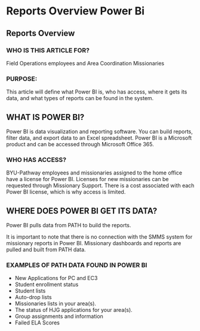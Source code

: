 # Reports Overview Power Bi

## Reports Overview

### WHO IS THIS ARTICLE FOR?
Field Operations employees and Area Coordination Missionaries

### PURPOSE:
This article will define what Power BI is, who has access, where it gets its data, and what types of reports can be found in the system.

## WHAT IS POWER BI?
Power BI is data visualization and reporting software. You can build reports, filter data, and export data to an Excel spreadsheet. Power BI is a Microsoft product and can be accessed through Microsoft Office 365.

### WHO HAS ACCESS?
BYU-Pathway employees and missionaries assigned to the home office have a license for Power BI. Licenses for new missionaries can be requested through Missionary Support. There is a cost associated with each Power BI license, which is why access is limited.

## WHERE DOES POWER BI GET ITS DATA?
Power BI pulls data from PATH to build the reports.

It is important to note that there is no connection with the SMMS system for missionary reports in Power BI. Missionary dashboards and reports are pulled and built from PATH data.

### EXAMPLES OF PATH DATA FOUND IN POWER BI
- New Applications for PC and EC3
- Student enrollment status
- Student lists
- Auto-drop lists
- Missionaries lists in your area(s).
- The status of HJG applications for your area(s).
- Group assignments and information
- Failed ELA Scores

